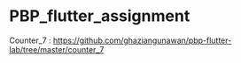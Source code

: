 # PBP_flutter_assignment

Counter_7 : https://github.com/ghaziangunawan/pbp-flutter-lab/tree/master/counter_7
